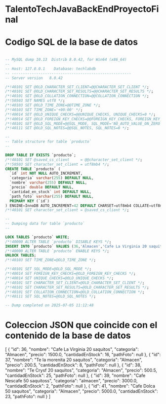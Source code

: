 # TalentoTechJavaBackEndProyectoFinal


# Codigo SQL de la base de datos

```sql

-- MySQL dump 10.13  Distrib 8.0.42, for Win64 (x86_64)
--
-- Host: 127.0.0.1    Database: techlabdb
-- ------------------------------------------------------
-- Server version	8.0.42

/*!40101 SET @OLD_CHARACTER_SET_CLIENT=@@CHARACTER_SET_CLIENT */;
/*!40101 SET @OLD_CHARACTER_SET_RESULTS=@@CHARACTER_SET_RESULTS */;
/*!40101 SET @OLD_COLLATION_CONNECTION=@@COLLATION_CONNECTION */;
/*!50503 SET NAMES utf8 */;
/*!40103 SET @OLD_TIME_ZONE=@@TIME_ZONE */;
/*!40103 SET TIME_ZONE='+00:00' */;
/*!40014 SET @OLD_UNIQUE_CHECKS=@@UNIQUE_CHECKS, UNIQUE_CHECKS=0 */;
/*!40014 SET @OLD_FOREIGN_KEY_CHECKS=@@FOREIGN_KEY_CHECKS, FOREIGN_KEY_CHECKS=0 */;
/*!40101 SET @OLD_SQL_MODE=@@SQL_MODE, SQL_MODE='NO_AUTO_VALUE_ON_ZERO' */;
/*!40111 SET @OLD_SQL_NOTES=@@SQL_NOTES, SQL_NOTES=0 */;

--
-- Table structure for table `producto`
--

DROP TABLE IF EXISTS `producto`;
/*!40101 SET @saved_cs_client     = @@character_set_client */;
/*!50503 SET character_set_client = utf8mb4 */;
CREATE TABLE `producto` (
  `id` int NOT NULL AUTO_INCREMENT,
  `categoria` varchar(255) DEFAULT NULL,
  `nombre` varchar(255) DEFAULT NULL,
  `precio` double DEFAULT NULL,
  `cantidad_en_stock` int DEFAULT NULL,
  `path_foto` varchar(255) DEFAULT NULL,
  PRIMARY KEY (`id`)
) ENGINE=InnoDB AUTO_INCREMENT=42 DEFAULT CHARSET=utf8mb4 COLLATE=utf8mb4_0900_ai_ci;
/*!40101 SET character_set_client = @saved_cs_client */;

--
-- Dumping data for table `producto`
--

LOCK TABLES `producto` WRITE;
/*!40000 ALTER TABLE `producto` DISABLE KEYS */;
INSERT INTO `producto` VALUES (36,'Almacen','Cafe La Virginia 20 saquitos',1500,16,NULL),(37,'Almacen','Te la morenita 20 saquitos',200.5,8,NULL),(38,'Almacen','Te Crysf 20 saquitos',500.5,25,NULL),(39,'almacen','Cafe Nescafe 50 saquitoss',3000,2,NULL),(41,'Almacen','Cafe Dolca 50 saquitos',5000,23,NULL);
/*!40000 ALTER TABLE `producto` ENABLE KEYS */;
UNLOCK TABLES;
/*!40103 SET TIME_ZONE=@OLD_TIME_ZONE */;

/*!40101 SET SQL_MODE=@OLD_SQL_MODE */;
/*!40014 SET FOREIGN_KEY_CHECKS=@OLD_FOREIGN_KEY_CHECKS */;
/*!40014 SET UNIQUE_CHECKS=@OLD_UNIQUE_CHECKS */;
/*!40101 SET CHARACTER_SET_CLIENT=@OLD_CHARACTER_SET_CLIENT */;
/*!40101 SET CHARACTER_SET_RESULTS=@OLD_CHARACTER_SET_RESULTS */;
/*!40101 SET COLLATION_CONNECTION=@OLD_COLLATION_CONNECTION */;
/*!40111 SET SQL_NOTES=@OLD_SQL_NOTES */;

-- Dump completed on 2025-07-05 11:12:48
```



# Coleccion JSON que coincide con el contenido de la base de datos
[
    {
        "id": 36,
        "nombre": "Cafe La Virginia 20 saquitos",
        "categoria": "Almacen",
        "precio": 1500.0,
        "cantidadEnStock": 16,
        "pathFoto": null
    },
    {
        "id": 37,
        "nombre": "Te la morenita 20 saquitos",
        "categoria": "Almacen",
        "precio": 200.5,
        "cantidadEnStock": 8,
        "pathFoto": null
    },
    {
        "id": 38,
        "nombre": "Te Crysf 20 saquitos",
        "categoria": "Almacen",
        "precio": 500.5,
        "cantidadEnStock": 25,
        "pathFoto": null
    },
    {
        "id": 39,
        "nombre": "Cafe Nescafe 50 saquitoss",
        "categoria": "almacen",
        "precio": 3000.0,
        "cantidadEnStock": 2,
        "pathFoto": null
    },
    {
        "id": 41,
        "nombre": "Cafe Dolca 50 saquitos",
        "categoria": "Almacen",
        "precio": 5000.0,
        "cantidadEnStock": 23,
        "pathFoto": null
    }
]